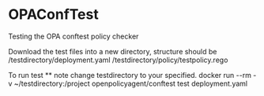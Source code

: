 # OPAConfTest
Testing the OPA conftest policy checker

Download the test files into a new directory, structure should be
 /testdirectory/deployment.yaml
 /testdirectory/policy/testpolicy.rego
 
 To run test ** note change testdirectory to your specified.
 docker run --rm -v ~/testdirectory:/project openpolicyagent/conftest test deployment.yaml
